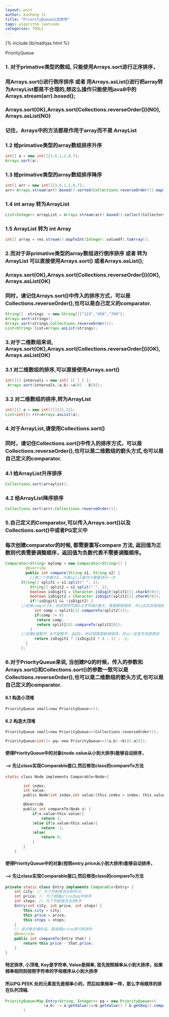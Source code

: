 ```yaml
---
layout: post
author: Xusheng Ji
title: "PriorityQueue以及排序"
tags: algorithm leetcode
categories: TOOLS
---
```


{% include lib/mathjax.html %}


<script type="text/javascript" async
  src="https://cdnjs.cloudflare.com/ajax/libs/mathjax/2.7.5/MathJax.js?config=TeX-MML-AM_CHTML">
</script>

<script type="text/x-mathjax-config">
  MathJax.Hub.Config({
    extensions: [
      "MathMenu.js",
      "MathZoom.js",
      "AssistiveMML.js",
      "a11y/accessibility-menu.js"
    ],
    jax: ["input/TeX", "output/CommonHTML"],
    TeX: {
      extensions: [
        "AMSmath.js",
        "AMSsymbols.js",
        "noErrors.js",
        "noUndefined.js",
      ]
    }
  });
</script>



PriorityQueue   
### 1. 对于primative类型的数组, 只能使用Arrays.sort进行正序排序，
### 用Arrays.sort()进行倒序排序 或者 用Arrays.asList()进行把array转为ArrayList都是不合理的,想这么操作只能使用java8中的Arrays.stream(arr).boxed();
### Arrays.sort(OK),Arrays.sort(Collections.reverseOrder())(NO), Arrays.asList(NO)
### 记住，Arrays中的方法都是作用于array而不是 ArrayList

### 1.2 给primative类型的array数组排序升序
```java
int[] a = new int[]{3,6,1,2,8,7};
Arrays.sort(a);
```

### 1.3 给primative类型的array数组排序降序
```java
int[] arr = new int[]{3,6,1,2,8,7};
arr= Arrays.stream(arr).boxed().sorted(Collections.reverseOrder()).mapToInt(Integer::intValue).toArray();
```

### 1.4 int array 转为ArrayList
```java
List<Integer> arrayList = Arrays.stream(arr).boxed().collect(Collectors.toList());
```
### 1.5 ArrayList 转为 int Array
```java
int[] array = res.stream().mapToInt(Integer::valueOf).toArray();
```



### 2.而对于非primative类型的array数组进行倒序排序 或者 转为ArrayList 可以直接使用Arrays.sort() 或者Arrays.asList();
### Arrays.sort(OK),Arrays.sort(Collections.reverseOrder())(OK), Arrays.asList(OK)
### 同时，请记住Arrays.sort()中传入的排序方式，可以是Collections.reverseOrder(),也可以是自己定义的comparator.
```java
String[]  strings  = new String[]{"123","456","789"};
Arrays.sort(strings);
Arrays.sort(strings,Collections.reverseOrder());
List<String> list=Arrays.asList(strings);

```

### 3.对于二维数组来说, Arrays.sort(OK),Arrays.sort(Collections.reverseOrder())(OK), Arrays.asList(OK)
### 3.1 对二维数组的排序,可以直接使用Arrays.sort()
```java
int[][] intervals = new int[ ][ ] { };
 Arrays.sort(intervals,(a,b)->a[0] - b[0]);
```
### 3.2 对二维数组的排序,转为ArrayList
```java
int[][] a = new int[][]{{1,2}};
List<int[]> rrr=Arrays.asList(a);
```

### 4.对于ArrayList,请使用Collections.sort()
### 同时，请记住Collections.sort()中传入的排序方式，可以是Collections.reverseOrder(),也可以是二维数组的箭头方式,也可以是自己定义的comparator.

### 4.1 给ArrayList升序排序
```java
Collections.sort(arraylist);
```

### 4.2 给ArrayList降序排序
```java
Collections.sort(arrr,Collections.reverseOrder());
```
 
### 5.自己定义的Comparator,可以传入Arrays.sort()以及Collections.sort()中或者PQ定义中
### 每次创建comparator的时候, 都需要重写compare 方法, 返回值为正数则代表需要调整顺序，返回值为负数代表不需要调整顺序。
```java
Comparator<String> myComp = new Comparator<String>() {
         @Override
         public int compare(String s1, String s2) {
           //第二个参数为2，代表split操作只需要进行一次
	   String[] split1 = s1.split(" ", 2);
           String[] split2 = s2.split(" ", 2);
           boolean isDigit1 = Character.isDigit(split1[1].charAt(0));
           boolean isDigit2 = Character.isDigit(split2[1].charAt(0));
           if(!isDigit1 && !isDigit2) {
	   //如果comp大于0，则说明字符串1比字符串2要大，需要颠倒顺序，所以这实际是按照字母顺序正序排列
             int comp = split1[1].compareTo(split2[1]);
             if(comp != 0)
              return comp;
              return split1[0].compareTo(split2[0]);
           }
	   //如果A是数字，B不是数字，返回1，则证明需要颠倒顺序，所以一定是字母更靠前
             return isDigit1 ? (isDigit2 ? 0 : 1) : -1;
         }
       };
```



### 6.对于PriorityQueue来说, 当创建PQ的时候，传入的参数和Arrays.sort()和Collections.sort()的参数一致可以是Collections.reverseOrder(),也可以是二维数组的箭头方式,也可以是自己定义的comparator.
#### 6.1 构造小顶堆

```c
PriorityQueue small=new PriorityQueue<>();
```


#### 6.2 构造大顶堆

```c
PriorityQueue small=new PriorityQueue<>(Collections.reverseOrder());

PriorityQueue<int[]> pq= new PriorityQueue<>((a,b)->b[0]-a[0]);

```



#### 使得PriorityQueue中的对象(node.value从小到大排序)能够自动排序，
#### --> 先让class实现Comparable接口,然后修改class的compareTo方法
 
 

```c
static class Node implements Comparable<Node>{

        int index;
        int value;
        public Node(int index,int value){this.index = index; this.value= value;}

        @Override
        public int compareTo(Node o) {
            if(o.value<this.value){
                return 1;
            }else if(o.value>this.value){
                return -1;
            }else{
                return 0;
            }
        }
    }


```

#### 使得PriorityQueue中的对象(按照entry.price从小到大排序)能够自动排序，
#### --> 先让class实现Comparable接口,然后修改class的compareTo方法


```java
private static class Entry implements Comparable<Entry> {
	int city; // 为了判断是否达到终点,
	int price; // 为了根据price在pq中排序
	int stops; // 为了判断是否达到K步 
	Entry(int city, int price, int stops) {
		this.city = city;
		this.price = price;
		this.stops = stops;
	}
    // 该对象存储的话，是按照price进行排序的
	@Override
	public int compareTo(Entry that) {
		return this.price - that.price;
	}
}

```


#### 特定排序, 小顶堆, Key是字符串, Value是频率, 首先按照频率从小到大排序，如果频率相同则按照字符串的字母顺序从小到大排序
#### 所以PQ.PEEK 处的元素首先是频率小的，然后如果频率一样，那么字母顺序的排在队列顶端. 

```java
PriorityQueue<Map.Entry<String, Integer>> pq = new PriorityQueue<>(
                 (a,b) -> a.getValue()==b.getValue() ? b.getKey().compareTo(a.getKey()) : a.getValue()-b.getValue()
        )

```
